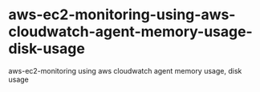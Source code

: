 # aws-ec2-monitoring-using-aws-cloudwatch-agent-memory-usage-disk-usage
aws-ec2-monitoring using aws cloudwatch agent memory usage, disk usage
